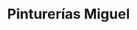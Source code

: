 ---
title: "Pinturerías Miguel"
url: /ciudad-autonoma-de-buenos-aires/pinturerias-miguel/
shop: pintura
---